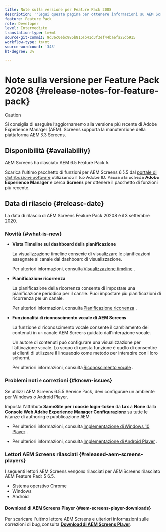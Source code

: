 ```yaml
---
title: Note sulla versione per Feature Pack 2008
description: '"Segui questa pagina per ottenere informazioni su AEM Screens Feature Pack 2008 rilasciato il 3 settembre 2020."'
feature: Feature Pack
role: Developer
level: Intermediate
translation-type: tm+mt
source-git-commit: 9d36c0ebc985b815ab41d3f3ef44baefa22db915
workflow-type: tm+mt
source-wordcount: '343'
ht-degree: 3%

---
```



# Note sulla versione per Feature Pack 20208 {#release-notes-for-feature-pack}

>[!CAUTION]
>
>Si consiglia di eseguire l’aggiornamento alla versione più recente di Adobe Experience Manager (AEM). Screens supporta la manutenzione della piattaforma AEM 6.3 Screens.

## Disponibilità {#availability}

AEM Screens ha rilasciato AEM 6.5 Feature Pack 5.

Scarica l&#39;ultimo pacchetto di funzioni per AEM Screens 6.5.5 dal [portale di distribuzione software](https://experience.adobe.com/#/downloads/content/software-distribution/en/aem.html) utilizzando il tuo Adobe ID. Passa alla scheda **Adobe Experience Manager** e cerca **Screens** per ottenere il pacchetto di funzioni più recente.

## Data di rilascio {#release-date}

La data di rilascio di AEM Screens Feature Pack 20208 è il 3 settembre 2020.

### Novità {#what-is-new}

* **Vista Timeline sul dashboard della pianificazione**

   La visualizzazione timeline consente di visualizzare le pianificazioni assegnate al canale dal dashboard di visualizzazione.

   Per ulteriori informazioni, consulta [Visualizzazione timeline](/help/user-guide/channel-assignment-latest-fp.md#timeline-view) .

* **Pianificazione ricorrenza**

   La pianificazione della ricorrenza consente di impostare una pianificazione periodica per il canale. Puoi impostare più pianificazioni di ricorrenza per un canale.

   Per ulteriori informazioni, consulta [Pianificazione ricorrenza](/help/user-guide/channel-assignment-latest-fp.md#recurrence-schedule) .

* **Funzionalità di riconoscimento vocale di AEM Screens**

   La funzione di riconoscimento vocale consente il cambiamento dei contenuti in un canale AEM Screens guidato dall&#39;interazione vocale.

   Un autore di contenuti può configurare una visualizzazione per l’attivazione vocale. Lo scopo di questa funzione è quello di consentire ai clienti di utilizzare il linguaggio come metodo per interagire con i loro schermi.

   Per ulteriori informazioni, consulta [Riconoscimento vocale](voice-recognition.md) .

### Problemi noti e correzioni {#known-issues}

Se utilizzi AEM Screens 6.5.5 Service Pack, devi configurare un ambiente per Windows o Android Player.

Imposta l&#39;attributo **SameSite per i cookie login-token** da **Lax** a **None** dalla **Console Web Adobe Experience Manager
Configurazione** su tutte le istanze di authoring e pubblicazione AEM.

* Per ulteriori informazioni, consulta [Implementazione di Windows 10 Player](implementing-windows-player.md#fp-environment-setup) .

* Per ulteriori informazioni, consulta [Implementazione di Android Player](implementing-android-player.md#fp-environment-setup) .

### Lettori AEM Screens rilasciati {#released-aem-screens-players}

I seguenti lettori AEM Screens vengono rilasciati per AEM Screens rilasciato AEM Feature Pack 5 6.5.

* Sistema operativo Chrome
* Windows
* Android

#### Download di AEM Screens Player {#aem-screens-player-downloads}

Per scaricare l&#39;ultimo lettore AEM Screens e ulteriori informazioni sulle correzioni di bug, consulta **[Download di AEM Screens Player](https://download.macromedia.com/screens/index.html)**.
